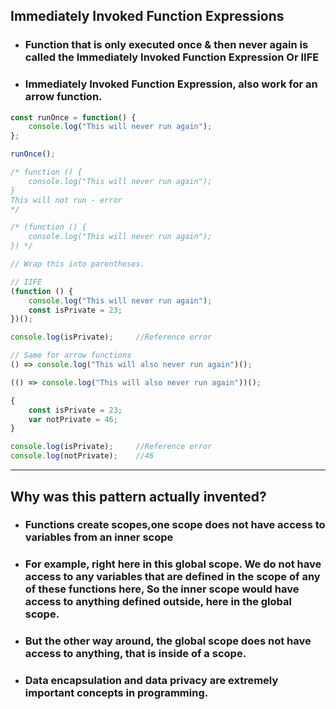 ## Immediately Invoked Function Expressions

* ### Function that is only executed once & then never again is called the Immediately Invoked Function Expression Or IIFE

* ### Immediately Invoked Function Expression, also work for an arrow function.

```Javascript
const runOnce = function() {
    console.log("This will never run again");
};

runOnce();

/* function () {
    console.log("This will never run again");
} 
This will not run - error
*/ 

/* (function () {
    console.log("This will never run again");
}) */

// Wrap this into parentheses.

// IIFE
(function () {
    console.log("This will never run again");
    const isPrivate = 23;
})();

console.log(isPrivate);     //Reference error

// Same for arrow functions
() => console.log("This will also never run again")();

(() => console.log("This will also never run again"))();
```

```Javascript
{
    const isPrivate = 23;
    var notPrivate = 46;
}

console.log(isPrivate);     //Reference error
console.log(notPrivate);    //46
```
---
## Why was this pattern actually invented?

* ### Functions create scopes,one scope does not have access to variables from an inner scope

* ### For example, right here in this global scope. We do not have access to any variables that are defined in the scope of any of these functions here, So the inner scope would have access to anything defined outside, here in the global scope.

* ### But the other way around, the global scope does not have access to anything, that is inside of a scope.

* ### Data encapsulation and data privacy are extremely important concepts in programming.


